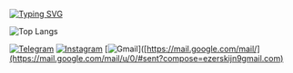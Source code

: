 <a href="https://git.io/typing-svg"><img src="https://readme-typing-svg.demolab.com?font=Doto&weight=600&center=%D0%B8%D1%81%D1%82%D0%B8%D0%BD%D0%BD%D1%8B%D0%B9&vCenter=%D0%9B%D0%9E%D0%96%D0%AC&multiline=true&repeat=%D0%9B%D0%9E%D0%96%D0%AC&random=%D0%9B%D0%9E%D0%96%D0%AC&width=660&height=100&lines=Hi!+I+am+a+beginner+developer+from+Belarus.;Now+I+am+studying+in+Minsk+at+the+university+BSTU.;As+my+successes+I+will+post+here+my+projects." alt="Typing SVG" /></a>

![Top Langs](https://github-readme-stats.vercel.app/api/top-langs/?username=tmg24aqua&layout=donut)

[![Telegram](https://img.shields.io/badge/Telegram-2CA5E0?style=for-the-badge&logo=telegram&logoColor=white)](https://t.me/tmg_aqua)
[![Instagram](https://img.shields.io/badge/Instagram-%23E4405F.svg?style=for-the-badge&logo=Instagram&logoColor=white)](https://www.instagram.com/tmg.aqua)
[![Gmail](https://img.shields.io/badge/Gmail-D1483?style=for-the-badge&logo=gmail&logoColor=white)]([https://mail.google.com/mail/](https://mail.google.com/mail/u/0/#sent?compose=ezerskijn9gmail.com)
